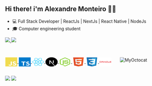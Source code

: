 ## Hi there! i'm Alexandre Monteiro 👨‍💻

- 💻 Full Stack Developer | ReactJs | NextJs | React Native | NodeJs
- 🎓 Computer engineering student

 <div>
  <a href="https://github.com/monteiro-alexandre">
  <img height="180em" src="https://github-readme-stats.vercel.app/api?username=monteiro-alexandre&show_icons=true&theme=dracula&include_all_commits=true&count_private=true"/>
  <img height="180em" src="https://github-readme-stats.vercel.app/api/top-langs/?username=monteiro-alexandre&layout=compact&langs_count=7&theme=dracula"/>
</div>

##

<div style="display: inline_block"><br>
  <img align="center" alt="Javascript" height="30" width="40" src="https://raw.githubusercontent.com/devicons/devicon/master/icons/javascript/javascript-plain.svg">

  <img align="center" alt="Typescript" height="30" width="40" src="https://raw.githubusercontent.com/devicons/devicon/master/icons/typescript/typescript-plain.svg">

  <img align="center" alt="React" height="30" width="40" src="https://raw.githubusercontent.com/devicons/devicon/master/icons/react/react-original.svg">

  <img align="center" alt="Next js" height="30" width="40" src="https://raw.githubusercontent.com/devicons/devicon/master/icons/nextjs/nextjs-original.svg">

  <img align="center" alt="NodeJs" height="30" width="40" src="https://raw.githubusercontent.com/devicons/devicon/master/icons/nodejs/nodejs-original.svg">

  <img align="center" alt="HTML" height="30" width="40" src="https://raw.githubusercontent.com/devicons/devicon/master/icons/html5/html5-original.svg">

  <img align="center" alt="CSS" height="30" width="40" src="https://raw.githubusercontent.com/devicons/devicon/master/icons/css3/css3-original.svg">  

  <img align="center" alt="HTML" height="30" width="40" src="https://raw.githubusercontent.com/devicons/devicon/master/icons/oracle/oracle-original.svg">

  <img align="right" width="128" height="128" src="https://github.com/monteiro-alexandre/monteiro-alexandre/blob/master/.github/my-octocat.png" alt="MyOctocat" />
</div>

##

<div>
  <a href = "mailto:alexandre.monteiro.bec@gmail.com"><img src="https://img.shields.io/badge/-Gmail-%23333?style=for-the-badge&logo=gmail&logoColor=white" target="_blank"></a>
  <a href="https://www.linkedin.com/in/monteiro-alexandre" target="_blank"><img src="https://img.shields.io/badge/-LinkedIn-%230077B5?style=for-the-badge&logo=linkedin&logoColor=white" target="_blank"></a> 
</div>